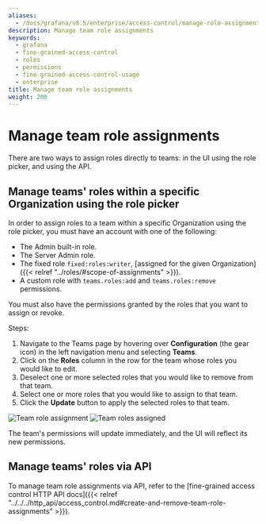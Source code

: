 ```yaml
---
aliases:
  - /docs/grafana/v8.5/enterprise/access-control/manage-role-assignments/manage-team-role-assignments/
description: Manage team role assignments
keywords:
  - grafana
  - fine-grained-access-control
  - roles
  - permissions
  - fine-grained-access-control-usage
  - enterprise
title: Manage team role assignments
weight: 200
---
```


# Manage team role assignments

There are two ways to assign roles directly to teams: in the UI using the role picker, and using the API.

## Manage teams' roles within a specific Organization using the role picker

In order to assign roles to a team within a specific Organization using the role picker, you must have an account with one of the following:

- The Admin built-in role.
- The Server Admin role.
- The fixed role `fixed:roles:writer`, [assigned for the given Organization]({{< relref "../roles/#scope-of-assignments" >}}).
- A custom role with `teams.roles:add` and `teams.roles:remove` permissions.

You must also have the permissions granted by the roles that you want to assign or revoke.

Steps:

1. Navigate to the Teams page by hovering over **Configuration** (the gear icon) in the left navigation menu and selecting **Teams**.
1. Click on the **Roles** column in the row for the team whose roles you would like to edit.
1. Deselect one or more selected roles that you would like to remove from that team.
1. Select one or more roles that you would like to assign to that team.
1. Click the **Update** button to apply the selected roles to that team.

![Team role assignment](/static/img/docs/enterprise/team_role_assignment.png)
![Team roles assigned](/static/img/docs/enterprise/team_role_assigned.png)

The team's permissions will update immediately, and the UI will reflect its new permissions.

## Manage teams' roles via API

To manage team role assignments via API, refer to the [fine-grained access control HTTP API docs]({{< relref "../../../http_api/access_control.md#create-and-remove-team-role-assignments" >}}).
